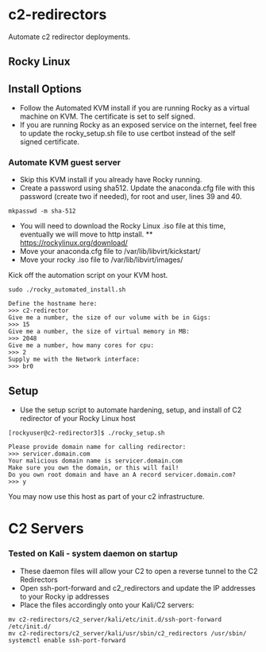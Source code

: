# c2-redirectors
Automate c2 redirector deployments.


## Rocky Linux

## Install Options

* Follow the Automated KVM install if you are running Rocky as a virtual machine on KVM. The certificate is set to self signed.
* If you are running Rocky as an exposed service on the internet, feel free to update the rocky_setup.sh file to use certbot instead of the self signed certificate.

### Automate KVM guest server

* Skip this KVM install if you already have Rocky running.
* Create a password using sha512. Update the anaconda.cfg file with this password (create two if needed), for root and user, lines 39 and 40.
```
mkpasswd -m sha-512
```

* You will need to download the Rocky Linux .iso file at this time, eventually we will move to http install.
** https://rockylinux.org/download/
* Move your anaconda.cfg file to /var/lib/libvirt/kickstart/
* Move your rocky .iso file to /var/lib/libvirt/images/

Kick off the automation script on your KVM host.
```
sudo ./rocky_automated_install.sh

Define the hostname here:
>>> c2-redirector
Give me a number, the size of our volume with be in Gigs:
>>> 15
Give me a number, the size of virtual memory in MB:
>>> 2048
Give me a number, how many cores for cpu:
>>> 2
Supply me with the Network interface:
>>> br0
```

## Setup

* Use the setup script to automate hardening, setup, and install of C2 redirector of your Rocky Linux host
```
[rockyuser@c2-redirector3]$ ./rocky_setup.sh 

Please provide domain name for calling redirector:
>>> servicer.domain.com 
Your malicious domain name is servicer.domain.com
Make sure you own the domain, or this will fail!
Do you own root domain and have an A record servicer.domain.com?
>>> y

```

You may now use this host as part of your c2 infrastructure. 

# C2 Servers

### Tested on Kali - system daemon on startup

* These daemon files will allow your C2 to open a reverse tunnel to the C2 Redirectors
* Open ssh-port-forward and c2_redirectors and update the IP addresses to your Rocky ip addresses
* Place the files accordingly onto your Kali/C2 servers:

```
mv c2-redirectors/c2_server/kali/etc/init.d/ssh-port-forward /etc/init.d/
mv c2-redirectors/c2_server/kali/usr/sbin/c2_redirectors /usr/sbin/
systemctl enable ssh-port-forward
```


